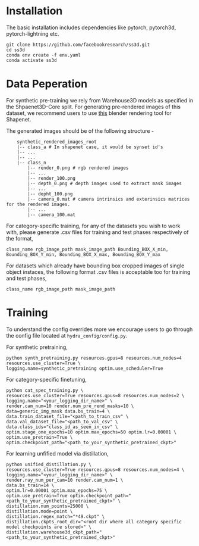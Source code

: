 # Installation

The basic installation includes dependencies like pytorch, pytorch3d, pytorch-lightning etc.
  ```
  git clone https://github.com/facebookresearch/ss3d.git
  cd ss3d
  conda env create -f env.yaml
  conda activate ss3d
  ```


# Data Peperation 

For synthetic pre-training we rely from Warehouse3D models as specified in the Shpaenet3D-Core split. For generating pre-rendered images of this dataset, we recommend users to use [this](https://github.com/shubhtuls/snetRenderer) blender rendering tool for Shapenet.

The generated images should be of the following structure - 
```
    synthetic_rendered_images_root
    |-- class_a # In shapenet case, it would be synset id's
    |-- ...
    |-- ...
    |-- class_n
        |-- render_0.png # rgb rendered images
        |-- ...
        |-- render_100.png
        |-- depth_0.png # depth images used to extract mask images
        |-- ...
        |-- depht_100.png
        |-- camera_0.mat # camera intrinsics and exterinsics matrices for the rendered images.
        |-- ...
        |-- camera_100.mat
```

For category-specific training, for any of the datasets you wish to work with, please generate .csv files for training and test phases 
respectively of the format,

```
class_name rgb_image_path mask_image_path Bounding_BOX_X_min, Bounding_BOX_Y_min, Bounding_BOX_X_max, Bounding_BOX_Y_max
```

For datasets which already have bounding box cropped images of single object instaces, the following format .csv files is acceptable too for 
training and test phases,

```
class_name rgb_image_path mask_image_path
```

# Training 
To understand the config overrides more we encourage users to go through the config file located at `hydra_config/config.py`.

For synthetic pretraining,
```
python synth_pretraining.py resources.gpus=8 resources.num_nodes=4 resources.use_cluster=True \
logging.name=synthetic_pretraining optim.use_scheduler=True
```

For category-specific finetuning,
```
python cat_spec_training.py \
resources.use_cluster=True resources.gpus=8 resources.num_nodes=2 \
logging.name="<your_logging_dir_name>" \
render.cam_num=10 render.num_pre_rend_masks=10 \
data=generic_img_mask data.bs_train=4 \
data.train_dataset_file="<path_to_train_csv" \
data.val_dataset_file="<path_to_val_csv" \
data.class_ids="class_id_as_seen_in_csv" \
optim.stage_one_epochs=10 optim.max_epochs=50 optim.lr=0.00001 \
optim.use_pretrain=True \
optim.checkpoint_path="<path_to_your_synthetic_pretrained_ckpt>"
```

For learning unfified model via distillation,
```
python unified_distillation.py \
resources.use_cluster=True resources.gpus=8 resources.num_nodes=4 \
logging.name="<your_logging_dir_name>" \
render.ray_num_per_cam=10 render.cam_num=1 \
data.bs_train=14 \
optim.lr=0.00001 optim.max_epochs=75 \
optim.use_pretrain=True optim.checkpoint_path="<path_to_your_synthetic_pretrained_ckpt>" \
distillation.num_points=25000 \
distillation.mode=point \
distillation.regex_match="*49.ckpt" \
distillation.ckpts_root_dir="<root dir where all category specific model checkpoints are stored>" \
distillation.warehouse3d_ckpt_path="<path_to_your_synthetic_pretrained_ckpt>"
```